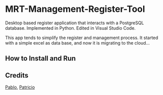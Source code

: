 # MRT-Management-Register-Tool

Desktop based register application that interacts with a PostgreSQL database. Implemented in Python. Edited in Visual Studio Code.

This app tends to simplify the register and management process. It started with a simple excel as data base, and now it is migrating to the cloud...

## How to Install and Run


## Credits

[Pablo](https://github.com/luischavez23), [Patricio](https://github.com/PatrickAngel0208)

